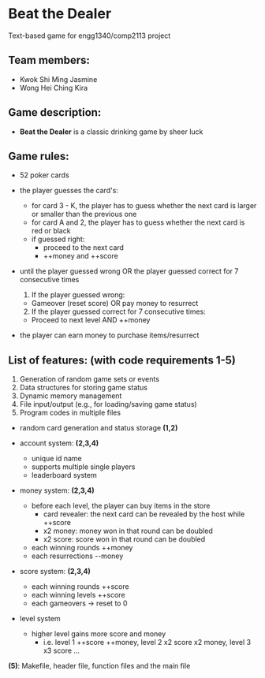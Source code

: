 # Beat the Dealer
Text-based game for engg1340/comp2113 project

## Team members:
- Kwok Shi Ming Jasmine
- Wong Hei Ching Kira

## Game description:
- **Beat the Dealer** is a classic drinking game by sheer luck

## Game rules:
- 52 poker cards
- the player guesses the card's:
  - for card 3 - K, the player has to guess whether the next card is larger or smaller than the previous one
  - for card A and 2, the player has to guess whether the next card is red or black
  - if guessed right:
    - proceed to the next card
    - ++money and ++score 
- until the player guessed wrong OR the player guessed correct for 7 consecutive times
  1. If the player guessed wrong:
   - Gameover (reset score) OR pay money to resurrect
  2. If the player guessed correct for 7 consecutive times:
   - Proceed to next level AND ++money

- the player can earn money to purchase items/resurrect 
                                                                                                                                                 
## List of features: (with code requirements 1-5)

1. Generation of random game sets or events
2. Data structures for storing game status
3. Dynamic memory management
4. File input/output (e.g., for loading/saving game status)
5. Program codes in multiple files

- random card generation and status storage **(1,2)**
- account system: **(2,3,4)**
  - unique id name
  - supports multiple single players
  - leaderboard system

- money system: **(2,3,4)**
  - before each level, the player can buy items in the store
    - card revealer: the next card can be revealed by the host while ++score
    - x2 money: money won in that round can be doubled
    - x2 score: score won in that round can be doubled
  - each winning rounds ++money
  - each resurrections --money
  
- score system: **(2,3,4)**
  - each winning rounds ++score
  - each winning levels ++score 
  - each gameovers -> reset to 0
  
- level system 
  - higher level gains more score and money
    - i.e. level 1 ++score ++money, level 2 x2 score x2 money, level 3 x3 score ... 

**(5)**: Makefile, header file, function files and the main file

